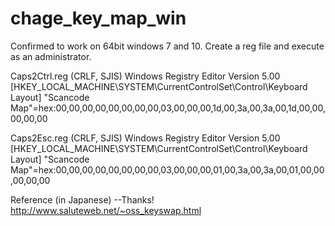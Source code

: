 # chage_key_map_win

Confirmed to work on 64bit windows 7 and 10.
Create a reg file and execute as an administrator.


Caps2Ctrl.reg (CRLF, SJIS)
Windows Registry Editor Version 5.00
[HKEY_LOCAL_MACHINE\SYSTEM\CurrentControlSet\Control\Keyboard Layout]
"Scancode Map"=hex:00,00,00,00,00,00,00,00,03,00,00,00,1d,00,3a,00,3a,00,1d,00,00,00,00,00


Caps2Esc.reg (CRLF, SJIS)
Windows Registry Editor Version 5.00
[HKEY_LOCAL_MACHINE\SYSTEM\CurrentControlSet\Control\Keyboard Layout]
"Scancode Map"=hex:00,00,00,00,00,00,00,00,03,00,00,00,01,00,3a,00,3a,00,01,00,00,00,00,00


Reference (in Japanese) --Thanks!
http://www.saluteweb.net/~oss_keyswap.html
